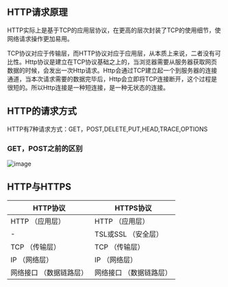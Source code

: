 ## HTTP请求原理

HTTP实际上是基于TCP的应用层协议，在更高的层次封装了TCP的使用细节，使网络请求操作更加易用。

TCP协议对应于传输层，而HTTP协议对应于应用层，从本质上来说，二者没有可比性。Http协议是建立在TCP协议基础之上的，当浏览器需要从服务器获取网页数据的时候，会发出一次Http请求。Http会通过TCP建立起一个到服务器的连接通道，当本次请求需要的数据完毕后，Http会立即将TCP连接断开，这个过程是很短的。所以Http连接是一种短连接，是一种无状态的连接。

## HTTP的请求方式
HTTP有7种请求方式：GET，POST,DELETE,PUT,HEAD,TRACE,OPTIONS
### GET，POST之前的区别
![image](https://pic3.zhimg.com/ad46b512903694303423954df74aafd6_r.jpg)

## HTTP与HTTPS

| HTTP协议       | HTTPS协议       |
| ------------ | ------------- |
| HTTP （应用层）   | HTTP （应用层）    |
| -            | TSL或SSL （安全层） |
| TCP （传输层）    | TCP （传输层）     |
| IP （网络层）     | IP （网络层）      |
| 网络接口 （数据链路层） | 网络接口 （数据链路层）  |

